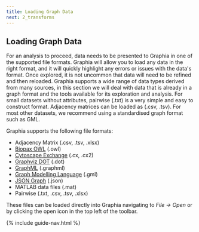 ```yaml
---
title: Loading Graph Data
next: 2_transforms
---
```


## Loading Graph Data
For an analysis to proceed, data needs to be presented to Graphia in one of the supported file formats. Graphia will allow you to load any data in the right format, and it will quickly highlight any errors or issues with the data's format. Once explored, it is not uncommon that data will need to be refined and then reloaded. Graphia supports a wide range of data types derived from many sources, in this section we will deal with data that is already in a graph format and the tools available for its exploration and analysis.
For small datasets without attributes, pairwise (.txt) is a very simple and easy to construct format. Adjacency matrices can be loaded as (.csv, .tsv). For most other datasets, we recommend using a standardised graph format such as GML.

Graphia supports the following file formats:
- Adjacency Matrix (.csv, .tsv, .xlsx)
- [Biopax OWL](http://www.biopax.org/owldoc/Level3/) (.owl)
- [Cytoscape Exchange](https://home.ndexbio.org/data-model/) (.cx, .cx2)
- [Graphviz DOT](https://www.graphviz.org/doc/info/lang.html) (.dot)
- [GraphML](http://graphml.graphdrawing.org/primer/graphml-primer.html) (.graphml)
- [Graph Modelling Language](https://github.com/GunterMueller/UNI_PASSAU_FMI_Graph_Drawing/blob/master/GML/gml-technical-report.pdf) (.gml)
- [JSON Graph](https://jsongraphformat.info/) (.json)
- MATLAB data files (.mat)
- Pairwise (.txt, .csv, .tsv, .xlsx)

These files can be loaded directly into Graphia navigating to *File → Open* or by clicking the open icon in the top left of the toolbar.

{% include guide-nav.html %}
